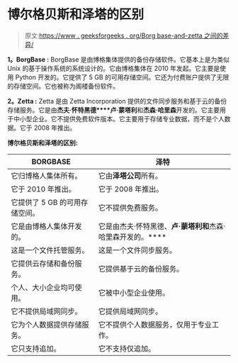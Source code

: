 # 博尔格贝斯和泽塔的区别

> 原文:[https://www . geeksforgeeks . org/Borg base-and-zetta 之间的差异/](https://www.geeksforgeeks.org/difference-between-borgbase-and-zetta/)

**1。BorgBase :**
BorgBase 是由博格集体提供的备份存储软件。它基本上是为类似 Unix 的基于操作系统的系统设计的。它由博格集体在 2010 年发起。它主要是使用 Python 开发的。它提供了 5 GB 的可用存储空间。它还为付费账户提供了无限的存储空间。它也被称为阁楼备份软件。

**2。Zetta :**
Zetta 是由 Zetta Incorporation 提供的文件同步服务和基于云的备份存储服务。它是由**杰夫·怀特黑德****卢·蒙塔利**和**杰森·哈里森**开发的。它主要用于中小型企业。它不提供免费软件版本。它主要用于存储专业数据，而不是个人数据。它于 2008 年推出。

**博尔格贝斯和泽塔的区别:**

<center>

| BORGBASE | 泽特 |
| --- | --- |
| 它归博格人集体所有。 | 它由**泽塔公司**所有。 |
| 它于 2010 年推出。 | 它于 2008 年推出。 |
| 它提供了 5 GB 的可用存储空间。 | 它不提供免费服务。 |
| 它是由博格人集体开发的。 | 它是由杰夫·怀特黑德、**卢·蒙塔利和**杰森·哈里森开发的。**** |
| 这是一个文件托管服务。 | 这是一个文件同步服务。 |
| 它提供云存储和备份服务。 | 它提供基于云的备份服务。 |
| 个人、大小企业均可使用。 | 它被中小型企业使用。 |
| 它不提供局域网同步。 | 它提供局域网同步。 |
| 它为个人数据提供存储服务。 | 它不提供个人数据服务，仅用于专业工作。 |
| 它只支持追加。 | 它不支持仅追加。 |

</center>